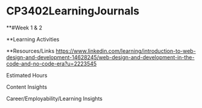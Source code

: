 # CP3402LearningJournals
**#Week 1 & 2


**Learning Activities


**Resources/Links
https://www.linkedin.com/learning/introduction-to-web-design-and-development-14628245/web-design-and-development-in-the-code-and-no-code-era?u=2223545


Estimated Hours


Content Insights


Career/Employability/Learning Insights
